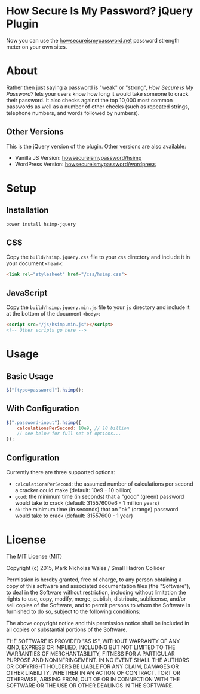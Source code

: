 # How Secure Is My Password? jQuery Plugin

Now you can use the [howsecureismypassword.net](https://howsecureismypassword.net) password strength meter on your own sites.

# About

Rather then just saying a password is "weak" or "strong", *How Secure is My Password?* lets your users know how long it would take someone to crack their password. It also checks against the top 10,000 most common passwords as well as a number of other checks (such as repeated strings, telephone numbers, and words followed by numbers).

## Other Versions

This is the jQuery version of the plugin. Other versions are also available:

- Vanilla JS Version: [howsecureismypassword/hsimp](https://github.com/howsecureismypassword/hsimp)
- WordPress Version: [howsecureismypassword/wordpress](https://github.com/howsecureismypassword/wordpress)


# Setup

## Installation

```shell
bower install hsimp-jquery
```

## CSS
Copy the `build/hsimp.jquery.css` file to your `css` directory and include it in your document `<head>`:

```html
<link rel="stylesheet" href="/css/hsimp.css">
```

## JavaScript
Copy the `build/hsimp.jquery.min.js` file to your `js` directory and include it at the bottom of the document `<body>`:

```html
<script src="/js/hsimp.min.js"></script>
<!-- Other scripts go here -->
```

# Usage

## Basic Usage

```javascript
$("[type=password]").hsimp();
```

## With Configuration

```javascript
$(".password-input").hsimp({
    calculationsPerSecond: 10e9, // 10 billion
    // see below for full set of options...
});
```

## Configuration

Currently there are three supported options:

- `calculationsPerSecond`: the assumed number of calculations per second a cracker could make (default: 10e9 - 10 billion)
- `good`: the minimum time (in seconds) that a "good" (green) password would take to crack (default: 31557600e6 - 1 million years)
- `ok`: the minimum time (in seconds) that an "ok" (orange) password would take to crack (default: 31557600 - 1 year)


# License

The MIT License (MIT)

Copyright (c) 2015, Mark Nicholas Wales / Small Hadron Collider

Permission is hereby granted, free of charge, to any person obtaining a copy
of this software and associated documentation files (the "Software"), to deal
in the Software without restriction, including without limitation the rights
to use, copy, modify, merge, publish, distribute, sublicense, and/or sell
copies of the Software, and to permit persons to whom the Software is
furnished to do so, subject to the following conditions:

The above copyright notice and this permission notice shall be included in
all copies or substantial portions of the Software.

THE SOFTWARE IS PROVIDED "AS IS", WITHOUT WARRANTY OF ANY KIND, EXPRESS OR
IMPLIED, INCLUDING BUT NOT LIMITED TO THE WARRANTIES OF MERCHANTABILITY,
FITNESS FOR A PARTICULAR PURPOSE AND NONINFRINGEMENT. IN NO EVENT SHALL THE
AUTHORS OR COPYRIGHT HOLDERS BE LIABLE FOR ANY CLAIM, DAMAGES OR OTHER
LIABILITY, WHETHER IN AN ACTION OF CONTRACT, TORT OR OTHERWISE, ARISING FROM,
OUT OF OR IN CONNECTION WITH THE SOFTWARE OR THE USE OR OTHER DEALINGS IN
THE SOFTWARE.